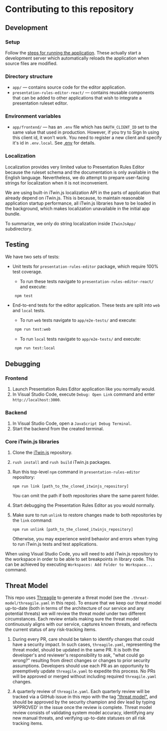 # Contributing to this repository

## Development

### Setup

Follow the [steps for running the application](./README.md#using). These actually start a development server which automatically reloads the application when source files are modified.

### Directory structure

- `app/` — contains source code for the editor application.
- `presentation-rules-editor-react/` — contains reusable components that can be added to other applications that wish to integrate a presentation ruleset editor.

### Environment variables

- `app/frontend/` — has an `.env` file which has `OAUTH_CLIENT_ID` set to the same value that used in production. However, if you try to Sign In using this client id, it won't work. You need to register a new client and specify it's id in `.env.local`. See [.env](app/frontend/.env) for details.

### Localization

Localization provides very limited value to Presentation Rules Editor because the ruleset schema and the documentation is only available in the English language. Nevertheless, we do attempt to prepare user-facing strings for localization when it is not inconvenient.

We are using built-in iTwin.js localization API in the parts of application that already depend on iTwin.js. This is because, to maintain reasonable application startup performance, all iTwin.js libraries have to be loaded in the background, which makes localization unavailable in the initial app bundle.

To summarize, we only do string localization inside `ITwinJsApp/` subdirectory.

## Testing

We have two sets of tests:

- Unit tests for `presentation-rules-editor` package, which require 100% test coverage.

  - To run these tests navigate to `presentation-rules-editor-react/` and execute:

  ```bash
   npm test
  ```

- End-to-end tests for the editor application. These tests are split into `web` and `local` tests.

  - To run `web` tests navigate to `app/e2e-tests/` and execute:

  ```bash
   npm run test:web
  ```

  - To run `local` tests navigate to `app/e2e-tests/` and execute:

  ```bash
   npm run test:local
  ```

## Debugging

### Frontend

1. Launch Presentation Rules Editor application like you normally would.
2. In Visual Studio Code, execute `Debug: Open Link` command and enter `http://localhost:3000`.

### Backend

1. In Visual Studio Code, open a `JavaScript Debug Terminal`.
2. Start the backend from the created terminal.

### Core iTwin.js libraries

1. Clone the [iTwin.js](https://github.com/imodeljs/imodeljs) repository.
2. `rush install` and `rush build` iTwin.js packages.
3. Run this top-level `npm` command in `presentation-rules-editor` repository:

   ```shell
   npm run link [path_to_the_cloned_itwinjs_repository]
   ```

   You can omit the path if both repositories share the same parent folder.

4. Start debugging the Presentation Rules Editor as you would normally.
5. Make sure to run `unlink` to restore changes made to both repositories by the `link` command:

   ```shell
   npm run unlink [path_to_the_cloned_itwinjs_repository]
   ```

   Otherwise, you may experience weird behavior and errors when trying to run iTwin.js tests and test applications.

When using Visual Studio Code, you will need to add iTwin.js repository to the workspace in order to be able to set breakpoints in library code. This can be achieved by executing `Workspaces: Add Folder to Workspace...` command.

## Threat Model

This repo uses [Threagile](https://github.com/BentleySystems/threagile) to generate a threat model (see the `.threat-model/threagile.yaml` in this repo). To ensure that we keep our threat model up-to-date (both in terms of the architecture of our service and any potential threats) we will review the threat model under two different circumstances. Each review entails making sure the threat model continuously aligns with our service, captures known threats, and reflects the current status of any risk-tracking items.

1. During every PR, care should be taken to identify changes that could have a security impact. In such cases, `threagile.yaml`, representing the threat model, should be updated in the same PR. It is both the developer's and reviewer's responsibility to ask, "what could go wrong?" resulting from direct changes or changes to prior security assumptions. Developers should use each PR as an opportunity to preemptively update `threagile.yaml` to expedite this process. No PRs will be approved or merged without including required `threagile.yaml` changes.

2. A quarterly review of `threagile.yaml`. Each quarterly review will be tracked via a GitHub issue in this repo with the tag ["threat model"](https://github.com/iTwin/presentation-rules-editor/issues?q=is%3Aissue%20state%3Aopen%20label%3A%22threat%20model%22), and should be approved by the security champion and dev lead by typing 'APPROVED' in the issue once the review is complete. Threat model review consists of validating system model accuracy, identifying any new manual threats, and verifying up-to-date statuses on all risk tracking items.
